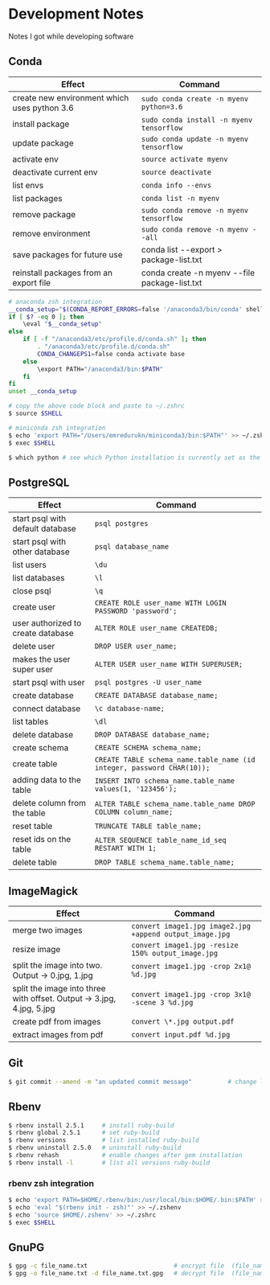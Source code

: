 # Development Notes

Notes I got while developing software

## Conda

| Effect                                       | Command                                       |
| -------------------------------------------- | --------------------------------------------- |
| create new environment which uses python 3.6 | `sudo conda create -n myenv python=3.6`       |
| install package                              | `sudo conda install -n myenv tensorflow`      |
| update package                               | `sudo conda update -n myenv tensorflow`       |
| activate env                                 | `source activate myenv`                       |
| deactivate current env                       | `source deactivate`                           |
| list envs                                    | `conda info --envs`                           |
| list packages                                | `conda list -n myenv`                         |
| remove package                               | `sudo conda remove -n myenv tensorflow`       |
| remove environment                           | `sudo conda remove -n myenv --all`            |
| save packages for future use                 | conda list --export > package-list.txt        |
| reinstall packages from an export file       | conda create -n myenv --file package-list.txt |

```bash
# anaconda zsh integration
__conda_setup="$(CONDA_REPORT_ERRORS=false '/anaconda3/bin/conda' shell.bash hook 2> /dev/null)"
if [ $? -eq 0 ]; then
    \eval "$__conda_setup"
else
    if [ -f "/anaconda3/etc/profile.d/conda.sh" ]; then
        . "/anaconda3/etc/profile.d/conda.sh"
        CONDA_CHANGEPS1=false conda activate base
    else
        \export PATH="/anaconda3/bin:$PATH"
    fi
fi
unset __conda_setup

# copy the above code block and paste to ~/.zshrc
$ source $SHELL

# miniconda zsh integration
$ echo 'export PATH="/Users/emredurukn/miniconda3/bin:$PATH"' >> ~/.zshenv
$ exec $SHELL

$ which python # see which Python installation is currently set as the default
```

## PostgreSQL

| Effect                             | Command                                                                |
| ---------------------------------- | ---------------------------------------------------------------------- |
| start psql with default database   | `psql postgres`                                                        |
| start psql with other database     | `psql database_name`                                                   |
| list users                         | `\du`                                                                  |
| list databases                     | `\l`                                                                   |
| close psql                         | `\q`                                                                   |
| create user                        | `CREATE ROLE user_name WITH LOGIN PASSWORD 'password';`                |
| user authorized to create database | `ALTER ROLE user_name CREATEDB;`                                       |
| delete user                        | `DROP USER user_name;`                                                 |
| makes the user super user          | `ALTER USER user_name WITH SUPERUSER;`                                 |
| start psql with user               | `psql postgres -U user_name`                                           |
| create database                    | `CREATE DATABASE database_name;`                                       |
| connect database                   | `\c database-name;`                                                    |
| list tables                        | `\dl`                                                                  |
| delete database                    | `DROP DATABASE database_name;`                                         |
| create schema                      | `CREATE SCHEMA schema_name;`                                           |
| create table                       | `CREATE TABLE schema_name.table_name (id integer, password CHAR(10));` |
| adding data to the table           | `INSERT INTO schema_name.table_name values(1, '123456');`              |
| delete column from the table       | `ALTER TABLE schema_name.table_name DROP COLUMN column_name;`          |
| reset table                        | `TRUNCATE TABLE table_name;`                                           |
| reset ids on the table             | `ALTER SEQUENCE table_name_id_seq RESTART WITH 1;`                     |
| delete table                       | `DROP TABLE schema_name.table_name;`                                   |

## ImageMagick

| Effect                                                                | Command                                                  |
| --------------------------------------------------------------------- | -------------------------------------------------------- |
| merge two images                                                      | `convert image1.jpg image2.jpg +append output_image.jpg` |
| resize image                                                          | `convert image1.jpg -resize 150% output_image.jpg`       |
| split the image into two. Output -> 0.jpg, 1.jpg                      | `convert image1.jpg -crop 2x1@ %d.jpg`                   |
| split the image into three with offset. Output -> 3.jpg, 4.jpg, 5.jpg | `convert image1.jpg -crop 3x1@ -scene 3 %d.jpg`          |
| create pdf from images                                                | `convert \*.jpg output.pdf`                              |
| extract images from pdf                                               | `convert input.pdf %d.jpg`                               |

## Git

```bash
$ git commit --amend -m "an updated commit message"          # change last commit message before push to remote server
```

## Rbenv

```bash
$ rbenv install 2.5.1     # install ruby-build
$ rbenv global 2.5.1      # set ruby-build
$ rbenv versions          # list installed ruby-build
$ rbenv uninstall 2.5.0   # uninstall ruby-build
$ rbenv rehash            # enable changes after gem installation
$ rbenv install -l        # list all versions ruby-build
```

### rbenv zsh integration

```bash
$ echo 'export PATH=$HOME/.rbenv/bin:/usr/local/bin:$HOME/.bin:$PATH' >> ~/.zshenv
$ echo 'eval "$(rbenv init - zsh)"' >> ~/.zshenv
$ echo 'source $HOME/.zshenv' >> ~/.zshrc
$ exec $SHELL
```

## GnuPG

```bash
$ gpg -c file_name.txt                        # encrypt file  (file_name.txt -> file_name.txt.gpg)
$ gpg -o file_name.txt -d file_name.txt.gpg   # decrypt file  (file_name.txt.gpg -> file_name.txt.gpg)
```
